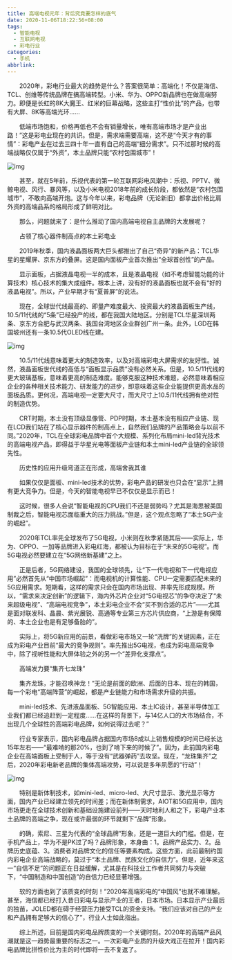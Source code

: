```yaml
---
title: 高端电视元年：背后究竟要怎样的底气
date: 2020-11-06T18:22:56+08:00
tags:
  - 智能电视
  - 互联网电视
  - 彩电行业
categories:
  - 手机
abbrlink:
---
```


　　2020年，彩电行业最大的趋势是什么？答案很简单：高端化！不仅是海信、TCL、创维等传统品牌在搞高端转型。小米、华为、OPPO新品牌也在做高端努力。即便是长虹的8K大魔王、红米的巨幕战略，这些主打“性价比”的产品，也带有大屏、8K等高端光环……

　　低端市场饱和，价格再低也不会有销量增长，唯有高端市场才是产业出路！”这是彩电业现在的共识。但是，需求端需要高端，这不是“今天才有的事情”：彩电产业在过去三四十年一直有自己的高端“细分需求”。只不过那时候的高端战略仅仅属于“外资”，本土品牌只能“农村包围城市”！

![img](https://cdn.jsdelivr.net/gh/yakeing/Documentation@main/Hexo/images/9761-kcieyvz4411459.png)

　　甚至，就在5年前，乐视代表的第一轮互联网彩电风潮中：乐视、PPTV、微鲸电视、风行、暴风等，以及小米电视2018年前的成长阶段，都依然是“农村包围城市”，不敢向高端开炮。这与今年以来，彩电品牌（无论新旧）都拿出价格比肩外资的高端品系的格局形成了鲜明对比。

　　那么，问题就来了：是什么推动了国内高端电视自主品牌的大发展呢？

　　占领了核心器件制高点的本土彩电业

　　2019年秋季，国内液晶面板两大巨头都推出了自己“奇异”的新产品：TCL华星的星耀屏、京东方的叠屏。这是国内面板产业首次推出“全球首创性”的产品。

　　显示面板，占据液晶电视一半的成本，且是液晶电视（如不考虑智能功能的计算技术）核心技术的集大成组件。根本上讲，没有好的液晶面板也就不会有“好的液晶电视”。所以，产业早期才有“夏普屏”的说法。

　　现在，全球世代线最高的、即量产难度最大、投资最大的液晶面板生产线，10.5/11代线的“5条”已经投产的线，都在我国大陆地区。分别是TCL华星深圳两条、京东方合肥与武汉两条、我国台湾地区企业群创广州一条。此外，LGD在韩国坡州还有一条10.5代OLED线在建。

![img](https://cdn.jsdelivr.net/gh/yakeing/Documentation@main/Hexo/images/4917-kcieyvz4411491.png)

　　10.5/11代线意味着更大的制造效率，以及对高端彩电大屏需求的友好性。诚然，液晶面板世代线的高低与“面板显示品质”没有必然关系。但是，10.5/11代线的更大玻璃基板，意味着更高的制造难度。能够克服这种技术难题，必然意味着相应企业的各种相关技术能力、研发能力的进步，即意味着这些企业能提供更高水品的面板品质。更何况，高端电视一定要大尺寸，而大尺寸上10.5/11代线拥有绝对性的制造优势。

　　CRT时期，本土没有顶级显像管、PDP时期，本土基本没有相应产业链、现在LCD我们站在了核心显示器件的制高点上，自然我们品牌的产品策略会与以前不同。”2020年，TCL在全球彩电品牌中首个大规模、系列化布局mini-led背光技术的高端电视产品，即得益于华星光电等面板产业链和本土mini-led产业链的全球领先性。

　　历史性的应用升级弯道正在形成，高端舍我其谁

　　如果仅仅是面板、mini-led技术的优势，彩电产品的研发也只会在“显示”上拥有更大竞争力。但是，今天的智能电视早已不仅仅是显示而已！

　　这时候，很多人会说“智能电视的CPU我们不还是弱势吗？尤其是海思被美国制裁之后，智能电视芯面临重大的压力挑战。”但是，这个观点忽略了“本土5G产业的崛起”。

　　2020年TCL率先全球发布了5G电视，小米则在秋季紧随其后——实际上，华为、OPPO、一加等品牌进入彩电红海，都被认为目标在于“未来的5G电视”。而5G电视必然要建立在“5G网络新基建”之上。

　　正是后者，5G网络建设，我国的全球领先，让“下一代电视和下一代电视应用”必然首先从“中国市场崛起”：而电视机的计算性能、CPU一定需要匹配未来的5G应用需求。短期看，这样的需求只会在国内市场出现、并率先形成规模。所以，“需求来决定创新”的逻辑下，海内外芯片企业对“5G电视芯”的争夺决定了“未来超级电视”、“高端电视竞争”，本土彩电企业不会“买不到合适的芯片”——尤其是面对联发科、晶晨、紫光展锐、高通等专业第三方芯片供应商，“上游是有保障的、本土企业也是有足够备胎的”。

　　实际上，将5G新应用的前景，看做彩电市场又一轮“洗牌”的关键因素，正在成为彩电产业目前“最大的竞争规则”。率先推出5G电视，也成为彩电高端竞争中，除了视听性能和大屏体验之外的另一个“差异化支撑点”。

　　高端发力要“集齐七龙珠”

　　集齐龙珠，才能召唤神龙！”无论是前面的欧洲、后面的日本、现在的韩国，每一个彩电“高端阵营”的崛起，都是产业链能力和市场需求升级的共振。

　　mini-led技术、先进液晶面板、5G智能应用、本土IC设计，甚至半导体加工业我们都已经追赶到一定程度……在这样的背景下，与14亿人口的大市场结合，不出现几个全球性的高端彩电品牌，如何说得过去呢？”

　　行业专家表示，国内彩电品牌占据国内市场8成以上销售规模的时间已经长达15年左右——“最难啃的那20%，也到了啃下来的时候了”。因为，此前国内彩电企业在高端面板上受制于人，等于没有“武器弹药”去攻坚。现在，“龙珠集齐”之后，2020年彩电新老品牌的集体高端攻势，可以说是多年夙愿的“行动”！

![img](https://cdn.jsdelivr.net/gh/yakeing/Documentation@main/Hexo/images/a9ba-kcieyvz4411500.jpg)

　　特别是新体制技术，如mini-led、micro-led、大尺寸显示、激光显示等方面，国内产业已经建立领先的时间差；而在新体制需求，AIOT和5G应用中，国内市场更走在全球技术创新和基础设施建设前列——天时地利人和之下，彩电产业本土品牌的高端之争，现在或许最弱的环节就剩下“品牌”形象。

　　的确，索尼、三星为代表的“全球品牌”形象，还是一道巨大的门槛。但是，在手机产品上，华为不是PK过了吗？品牌形象，本身由：1。品牌产品实力、2。品牌历史底蕴、3。消费者对品牌文化的信任等要素构成。这些方面，此前最制约国内彩电企业高端战略的，莫过于“本土品牌、民族文化的自信力”。但是，近年来这一“自信不足”的问题正在日益缓解，尤其是在科技业工作者共同努力与突破下，“中国制造和中国创造”的自信力已经显著增强。

　　软的方面也到了该质变的时刻！”2020年高端彩电的“中国风”也就不难理解。甚至，海信都已经打入昔日彩电与显示产业的王者，日本市场。日本显示产业最后的独苗，JOLED都在碍于经营压力接受TCL的资金支持。“我们应该对自己的产业和产品拥有足够大的信心了”，行业人士如此指出。

　　综上所述，目前是国内彩电品牌质变的一个关键时刻。2020年的高端产品风潮就是这一趋势最重要的标志之一。一次彩电产业质的升级大戏正在拉开！国内彩电品牌比拼性价比为主的时代即将一去不复返了。